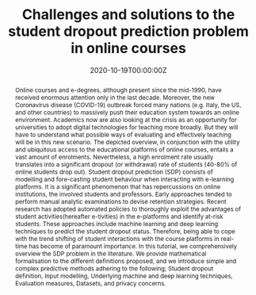 ---
title: 'Challenges and solutions to the student dropout prediction problem in online courses'

# Authors
# If you created a profile for a user (e.g. the default `admin` user), write the username (folder name) here
# and it will be replaced with their full name and linked to their profile.
authors:
  - Bardh Prenkaj
  - Giovanni Stilo
  - Lorenzo Madeddu

date: '2020-10-19T00:00:00Z'
doi: '10.1145/3340531.3412172'

# Publication type.
# Legend: 0 = Uncategorized; 1 = Conference paper; 2 = Journal article;
# 3 = Preprint / Working Paper; 4 = Report; 5 = Book; 6 = Book section;
# 7 = Thesis; 8 = Patent
publication_types: ['1']

# Publication name and optional abbreviated publication name.
publication: In *Proceedings of the 29th ACM International Conference on Information & Knowledge Management*

abstract: Online courses and e-degrees, although present since the mid-1990, have received enormous attention only in the last decade. Moreover, the new Coronavirus disease (COVID-19) outbreak forced many nations (e.g. Italy, the US, and other countries) to massively push their education system towards an online environment. Academics now are also looking at the crisis as an opportunity for universities to adopt digital technologies for teaching more broadly. But they will have to understand what possible ways of evaluating and effectively teaching will be in this new scenario. The depicted overview, in conjunction with the utility and ubiquitous access to the educational platforms of online courses, entails a vast amount of enrolments. Nevertheless, a high enrolment rate usually translates into a significant dropout (or withdrawal) rate of students (40-80% of online students drop out). Student dropout prediction (SDP) consists of modelling and fore-casting student behaviour when interacting with e-learning platforms. It is a significant phenomenon that has repercussions on online institutions, the involved students and professors. Early approaches tended to perform manual analytic examinations to devise retention strategies. Recent research has adopted automated policies to thoroughly exploit the advantages of student activities(hereafter e-tivities) in the e-platforms and identify at-risk students. These approaches include machine learning and deep learning techniques to predict the student dropout status. Therefore, being able to cope with the trend shifting of student interactions with the course platforms in real-time has become of paramount importance. In this tutorial, we comprehensively overview the SDP problem in the literature. We provide mathematical formalisation to the different definitions proposed, and we introduce simple and complex predictive methods adhering to the following; Student dropout definition, Input modelling, Underlying machine and deep learning techniques, Evaluation measures, Datasets, and privacy concerns.


tags: ['deep learning', 'time series']

# Display this page in the Featured widget?
featured: false

# Custom links (uncomment lines below)
# links:
# - name: Custom Link
#   url: http://example.org
url_pdf: ''
url_code: ''
url_dataset: ''
url_poster: ''
url_project: ''
url_slides: 'https://docs.google.com/presentation/d/1En0smRRoRKLJAgVBicqLtXG5G9EVGbIjMcK2mPUt6PE/edit?usp=sharing'
url_source: ''
url_video: 'https://drive.google.com/file/d/1HOIJL8MK3Dk4HOlZ92XNOxrNN-btUw-i/view?usp=sharing'

# Featured image
# To use, add an image named `featured.jpg/png` to your page's folder.
image:
  caption: 'Are online institutions only a student dropout factory?'
  focal_point: ''
  preview_only: false


# Slides (optional).
#   Associate this publication with Markdown slides.
#   Simply enter your slide deck's filename without extension.
#   E.g. `slides: "example"` references `content/slides/example/index.md`.
#   Otherwise, set `slides: ""`.
slides: ""
---